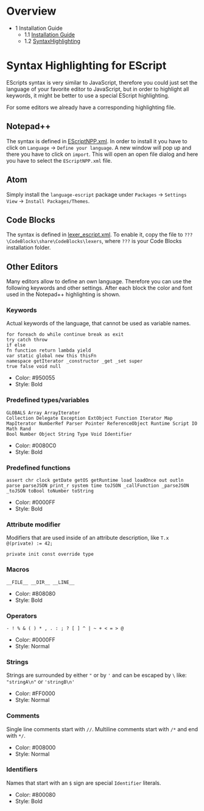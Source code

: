 <!------------------------------------------------------------------------------------------------
This work is licensed under the Creative Commons Attribution-ShareAlike 4.0 International License.
 To view a copy of this license, visit http://creativecommons.org/licenses/by-sa/4.0/.
 Author: Henrik Heine (hheine@mail.uni-paderborn.de)
 PADrend Version 1.0.0
------------------------------------------------------------------------------------------------->
<!---BEGINN_INDEXSECTION--->
<!---Automaticly generated section. Do not edit!!!--->
# Overview
* 1 Installation Guide
    * 1.1 [Installation Guide](../../1_Installation_Guide/1_Installation_Guide.md)
    * 1.2 [SyntaxHighlighting](../../1_Installation_Guide/2_EScript_Syntax_Highlighting/SyntaxHighlighting.md)
<!---END_INDEXSECTION--->

# Syntax Highlighting for EScript
EScripts syntax is very similar to JavaScript, therefore you could just set the language of your favorite editor to JavaScript, but in order to highlight all keywords, it might be better to use a special EScript highlighting.

For some editors we already have a corresponding highlighting file.
## Notepad++
The syntax is defined in [EScriptNPP.xml](EScriptNPP.xml).
In order to install it you have to click on `Language` -> `Define your language`. A new window will pop up and there you have to click on `import`. This will open an open file dialog and here you have to select the `EScriptNPP.xml` file.

## Atom
Simply install the `language-escript` package under `Packages` -> `Settings View` -> `Install Packages/Themes`.

## Code Blocks
The syntax is defined in [lexer_escript.xml](lexer_escript.xml). To enable it, copy the file to `???\CodeBlocks\share\CodeBlocks\lexers`, where `???` is your Code Blocks installation folder.

## Other Editors
Many editors allow to define an own language. Therefore you can use the following keywords and other settings. After each block the color and font used in the Notepad++ highlighting is shown.

### Keywords
Actual keywords of the language, that cannot be used as variable names.
```
for foreach do while continue break as exit
try catch throw
if else
fn function return lambda yield
var static global new this thisFn
namespace getIterator _constructor _get _set super
true false void null
```
* Color: #950055
* Style: Bold

### Predefined types/variables
```
GLOBALS Array ArrayIterator
Collection Delegate Exception ExtObject Function Iterator Map MapIterator NumberRef Parser Pointer ReferenceObject Runtime Script IO Math Rand
Bool Number Object String Type Void Identifier
```
* Color: #0080C0
* Style: Bold

### Predefined functions
```
assert chr clock getDate getOS getRuntime load loadOnce out outln parse parseJSON print_r system time toJSON _callFunction _parseJSON _toJSON toBool toNumber toString
```
* Color: #0000FF
* Style: Bold

### Attribute modifier
Modifiers that are used inside of an attribute description, like `T.x @(private) := 42;`
```
private init const override type
```

### Macros
```
__FILE__ __DIR__ __LINE__
```
* Color: #808080
* Style: Bold

### Operators
```
- ! % & ( ) * , . : ; ? [ ] ^ | ~ + < = > @
```
* Color: #0000FF
* Style: Normal

### Strings
Strings are surrounded by either `"` or by `'` and can be escaped by `\` like: `"stringA\n"` or `'stringB\n'`
* Color: #FF0000
* Style: Normal

### Comments
Single line comments start with `//`. Multiline comments start with `/*` and end with `*/`.
* Color: #008000
* Style: Normal

### Identifiers
Names that start with an `$` sign are special `Identifier` literals.
* Color: #800080
* Style: Bold


